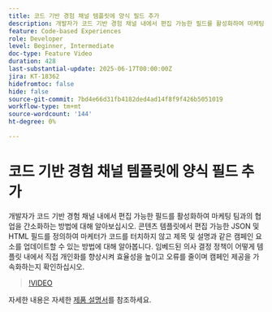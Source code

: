 ```yaml
---
title: 코드 기반 경험 채널 템플릿에 양식 필드 추가
description: 개발자가 코드 기반 경험 채널 내에서 편집 가능한 필드를 활성화하여 마케팅 팀과의 협업을 간소화하는 방법에 대해 알아보십시오. 콘텐츠 템플릿에서 편집 가능한 JSON 및 HTML 필드를 정의하여 마케터가 코드를 터치하지 않고 제목 및 설명과 같은 캠페인 요소를 업데이트할 수 있는 방법에 대해 알아봅니다. 임베드된 의사 결정 정책이 어떻게 템플릿 내에서 직접 개인화를 향상시켜 효율성을 높이고 오류를 줄이며 캠페인 제공을 가속화하는지 확인하십시오.
feature: Code-based Experiences
role: Developer
level: Beginner, Intermediate
doc-type: Feature Video
duration: 428
last-substantial-update: 2025-06-17T00:00:00Z
jira: KT-18362
hidefromtoc: false
hide: false
source-git-commit: 7bd4e66d31fb4182ded4ad14f8f9f426b5051019
workflow-type: tm+mt
source-wordcount: '144'
ht-degree: 0%

---
```



# 코드 기반 경험 채널 템플릿에 양식 필드 추가

개발자가 코드 기반 경험 채널 내에서 편집 가능한 필드를 활성화하여 마케팅 팀과의 협업을 간소화하는 방법에 대해 알아보십시오. 콘텐츠 템플릿에서 편집 가능한 JSON 및 HTML 필드를 정의하여 마케터가 코드를 터치하지 않고 제목 및 설명과 같은 캠페인 요소를 업데이트할 수 있는 방법에 대해 알아봅니다. 임베드된 의사 결정 정책이 어떻게 템플릿 내에서 직접 개인화를 향상시켜 효율성을 높이고 오류를 줄이며 캠페인 제공을 가속화하는지 확인하십시오.

>[!VIDEO](https://video.tv.adobe.com/v/3463990/?learn=on&enablevpops)

자세한 내용은 자세한 [제품 설명서](https://experienceleague.adobe.com/en/docs/journey-optimizer/using/channels/code-based-experience/create-code-based-experiences/code-based-form-fields)를 참조하세요.
